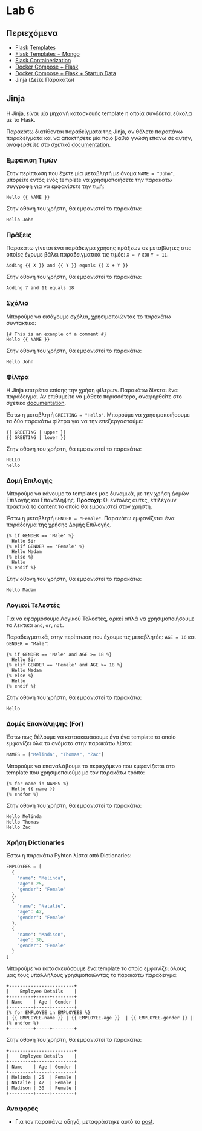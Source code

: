 # Lab 6

## Περιεχόμενα

- [Flask Templates](flask-templates)
- [Flask Templates + Mongo](flask-templates-mongo)
- [Flask Containerization](flask-containerization)
- [Docker Compose + Flask](flask-compose)
- [Docker Compose + Flask + Startup Data](compose-with-data)
- Jinja (Δείτε Παρακάτω)

## Jinja
Η Jinja, είναι μία μηχανή κατασκευής template η οποία συνδέεται εύκολα με το Flask.

Παρακάτω διατίθενται παραδείγματα της Jinja, αν θέλετε παραπάνω παραδείγματα και να αποκτήσετε μία ποιο βαθιά γνώση επάνω σε αυτήν, αναφερθείτε στο σχετικό [documentation](https://jinja.palletsprojects.com/en/3.1.x/).

### Εμφάνιση Τιμών
Στην περίπτωση που έχετε μία μεταβλητή με όνομα `NAME = "John"`, μπορείτε εντός ενός template να χρησιμοποιήσετε την παρακάτω συγγραφή για να εμφανίσετε την τιμή:
```jinja
Hello {{ NAME }}
```
Στην οθόνη του χρήστη, θα εμφανιστεί το παρακάτω:
```
Hello John
```

### Πράξεις
Παρακάτω γίνεται ένα παράδειγμα χρήσης πράξεων σε μεταβλητές στις οποίες έχουμε βάλει παραδειγματικά τις τιμές: `X = 7` και `Y = 11`.
```jinja
Adding {{ X }} and {{ Y }} equals {{ X + Y }}
```
Στην οθόνη του χρήστη, θα εμφανιστεί το παρακάτω:
```
Adding 7 and 11 equals 18
```

### Σχόλια
Μπορούμε να εισάγουμε σχόλια, χρησιμοποιώντας το παρακάτω συντακτικό:
```jinja
{# This is an example of a comment #}
Hello {{ NAME }}
```
Στην οθόνη του χρήστη, θα εμφανιστεί το παρακάτω:
```
Hello John
```

### Φίλτρα
Η Jinja επιτρέπει επίσης την χρήση φίλτρων. Παρακάτω δίνεται ένα παράδειγμα. Αν επιθυμείτε να μάθετε περισσότερα, αναφερθείτε στο σχετικό [documentation](https://jinja.palletsprojects.com/en/3.0.x/templates/#id11).

Έστω η μεταβλητή `GREETING = "Hello"`. Μπορούμε να χρησιμοποιήσουμε τα δύο παρακάτω φίλτρα για να την επεξεργαστούμε:
```jinja
{{ GREETING | upper }}
{{ GREETING | lower }}
```
Στην οθόνη του χρήστη, θα εμφανιστεί το παρακάτω:
```
HELLO
hello
```

### Δομή Επιλογής
Μπορούμε να κάνουμε τα templates μας δυναμικά, με την χρήση Δομών Επιλογής και Επανάληψης. **Προσοχή**: Οι εντολές αυτές, επιλέγουν πρακτικά το <u>content</u> το οποίο θα εμφανιστεί στον χρήστη.

Έστω η μεταβλητή `GENDER = "Female"`. Παρακάτω εμφανίζεται ένα παράδειγμα της χρήσης Δομής Επιλογής.
```jinja
{% if GENDER == 'Male' %}
  Hello Sir
{% elif GENDER == 'Female' %}
  Hello Madam
{% else %}
  Hello
{% endif %}
```
Στην οθόνη του χρήστη, θα εμφανιστεί το παρακάτω:
```
Hello Madam
```

### Λογικοί Τελεστές
Για να εφαρμόσουμε Λογικού Τελεστές, αρκεί απλά να χρησιμοποιήσουμε τα λεκτικά `and`, `or`, `not`.

Παραδειγματικά, στην περίπτωση που έχουμε τις μεταβλητές: `AGE = 16` και `GENDER = "Male"`:
```jinja
{% if GENDER == 'Male' and AGE >= 18 %}
  Hello Sir
{% elif GENDER == 'Female' and AGE >= 18 %}
  Hello Madam
{% else %}
  Hello
{% endif %}
```
Στην οθόνη του χρήστη, θα εμφανιστεί το παρακάτω:
```
Hello
```

### Δομές Επανάληψης (For)
Έστω πως θέλουμε να κατασκευάσουμε ένα ένα template το οποίο εμφανίζει όλα τα ονόματα στην παρακάτω λίστα:
```python
NAMES = ["Melinda", "Thomas", "Zac"]
```

Μπορούμε να επαναλάβουμε το περιεχόμενο που εμφανίζεται στο template που χρησιμοποιούμε με τον παρακάτω τρόπο:
```jinja
{% for name in NAMES %}
  Hello {{ name }}
{% endfor %}
```
Στην οθόνη του χρήστη, θα εμφανιστεί το παρακάτω:
```
Hello Melinda
Hello Thomas
Hello Zac
```

### Χρήση Dictionaries

Έστω η παρακάτω Pyhton λίστα από Dictionaries:
```python
EMPLOYEES = [
  {
    "name": "Melinda",
    "age": 25,
    "gender": "Female"
  },
  {
    "name": "Natalie",
    "age": 42,
    "gender": "Female"
  },
  {
    "name": "Madison",
    "age": 30,
    "gender": "Female"
  }
]
```

Μπορούμε να κατασκευάσουμε ένα template το οποίο εμφανίζει όλους μας τους υπαλλήλους χρησιμοποιώντας το παρακάτω παράδειγμα:
```jinja
+------------------------+
|    Employee Details    |
+---------+-----+--------+
| Name    | Age | Gender |
+---------+-----+--------+
{% for EMPLOYEE in EMPLOYEES %}
| {{ EMPLOYEE.name }} | {{ EMPLOYEE.age }}  | {{ EMPLOYEE.gender }} |
{% endfor %}
+---------+-----+--------+
```
Στην οθόνη του χρήστη, θα εμφανιστεί το παρακάτω:
```
+------------------------+
|    Employee Details    |
+---------+-----+--------+
| Name    | Age | Gender |
+---------+-----+--------+
| Melinda | 25  | Female |
| Natalie | 42  | Female |
| Madison | 30  | Female |
+---------+-----+--------+
```

### Αναφορές
- Για τον παραπάνω οδηγό, μεταφράστηκε αυτό το [post](https://ultraconfig.com.au/blog/jinja2-a-crash-course-for-beginners/).